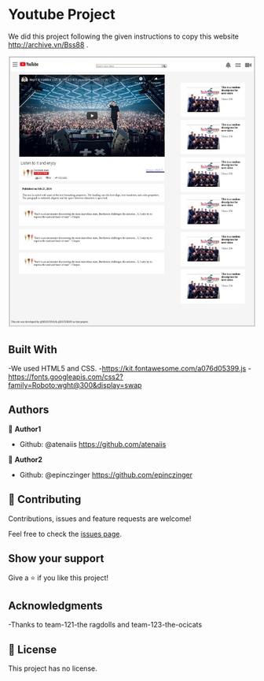 # Youtube Project

We did this project following the given instructions to copy this website http://archive.vn/Bss88 .

![screenshot](https://github.com/epinczinger/youtube_proyect/blob/design_proyect/things/fullscreen.jpeg)


## Built With

-We used HTML5 and CSS.
-https://kit.fontawesome.com/a076d05399.js 
-https://fonts.googleapis.com/css2?family=Roboto:wght@300&display=swap


## Authors

👤 **Author1**

- Github: @atenaiis https://github.com/atenaiis

👤 **Author2**

- Github: @epinczinger https://github.com/epinczinger

## 🤝 Contributing

Contributions, issues and feature requests are welcome!

Feel free to check the [issues page](issues/).

## Show your support

Give a ⭐️ if you like this project!

## Acknowledgments

-Thanks to team-121-the ragdolls and team-123-the-ocicats 

## 📝 License

This project has no license.
